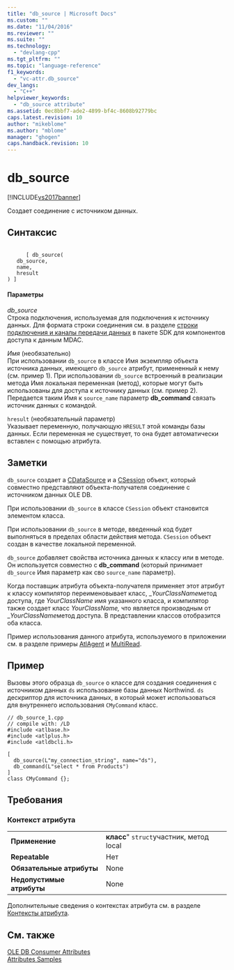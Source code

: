 ```yaml
---
title: "db_source | Microsoft Docs"
ms.custom: ""
ms.date: "11/04/2016"
ms.reviewer: ""
ms.suite: ""
ms.technology: 
  - "devlang-cpp"
ms.tgt_pltfrm: ""
ms.topic: "language-reference"
f1_keywords: 
  - "vc-attr.db_source"
dev_langs: 
  - "C++"
helpviewer_keywords: 
  - "db_source attribute"
ms.assetid: 0ec8bbf7-ade2-4899-bf4c-8608b92779bc
caps.latest.revision: 10
author: "mikeblome"
ms.author: "mblome"
manager: "ghogen"
caps.handback.revision: 10
---
```

# db_source
[!INCLUDE[vs2017banner](../assembler/inline/includes/vs2017banner.md)]

Создает соединение с источником данных.  
  
## Синтаксис  
  
```  
  
      [ db_source(   
   db_source,   
   name,   
   hresult   
) ]  
```  
  
#### Параметры  
 *db\_source*  
 Строка подключения, используемая для подключения к источнику данных.  Для формата строки соединения см. в разделе [строки подключения и каналы передачи данных](https://msdn.microsoft.com/en-us/library/ms718376.aspx) в пакете SDK для компонентов доступа к данным MDAC.  
  
 *Имя* \(необязательно\)  
 При использовании `db_source` в классе Имя экземпляр объекта источника данных, имеющего  `db_source` атрибут, примененный к нему \(см. пример 1\).  При использовании `db_source` встроенный в реализации метода Имя локальная переменная \(метод\), которые могут быть использованы для доступа к источнику данных \(см. пример 2\).  Передается таким Имя к `source_name` параметр   **db\_command** связать источник данных с командой.  
  
 `hresult` \(необязательный параметр\)  
 Указывает переменную, получающую `HRESULT` этой команды базы данных.  Если переменная не существует, то она будет автоматически вставлен с помощью атрибута.  
  
## Заметки  
 `db_source` создает a  [CDataSource](../Topic/CDataSource%20Class.md) и a  [CSession](../data/oledb/csession-class.md) объект, который совместно представляют объекта\-получателя соединение с источником данных OLE DB.  
  
 При использовании `db_source` в классе  `CSession` объект становится элементом класса.  
  
 При использовании `db_source` в методе, введенный код будет выполняться в пределах области действия метода.  `CSession` объект создан в качестве локальной переменной.  
  
 `db_source` добавляет свойства источника данных к классу или в методе.  Он используется совместно с **db\_command** \(который принимает  `db_source` Имя параметр как сво  `source_name` параметр\).  
  
 Когда поставщик атрибута объекта\-получателя применяет этот атрибут к классу компилятор переименовывает класс, \_*YourClassName*метод доступа, где *YourClassName* имя указанного класса, и компилятор также создает класс *YourClassName,* что является производным от \_*YourClassName*метод доступа.  В представлении классов отобразится оба класса.  
  
 Пример использования данного атрибута, используемого в приложении см. в разделе примеры [AtlAgent](http://msdn.microsoft.com/ru-ru/52bef5da-c1a0-4223-b4e6-9e464b6db409) и  [MultiRead](http://msdn.microsoft.com/ru-ru/5a2a915a-77dc-492f-94b2-1b809995dd5e).  
  
## Пример  
 Вызовы этого образца `db_source` о классе для создания соединения с источником данных  `ds` использование базы данных Northwind.  `ds` дескриптор для источника данных, в который может использоваться для внутреннего использования  `CMyCommand` класс.  
  
```  
// db_source_1.cpp  
// compile with: /LD  
#include <atlbase.h>  
#include <atlplus.h>  
#include <atldbcli.h>  
  
[  
  db_source(L"my_connection_string", name="ds"),  
  db_command(L"select * from Products")  
]  
class CMyCommand {};  
```  
  
## Требования  
  
### Контекст атрибута  
  
|||  
|-|-|  
|**Применение**|**класс**"  `struct`участник, метод local|  
|**Repeatable**|Нет|  
|**Обязательные атрибуты**|None|  
|**Недопустимые атрибуты**|None|  
  
 Дополнительные сведения о контекстах атрибута см. в разделе [Контексты атрибута](../windows/attribute-contexts.md).  
  
## См. также  
 [OLE DB Consumer Attributes](../windows/ole-db-consumer-attributes.md)   
 [Attributes Samples](http://msdn.microsoft.com/ru-ru/558ebdb2-082f-44dc-b442-d8d33bf7bdb8)